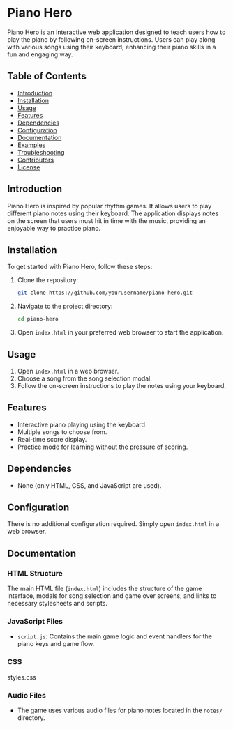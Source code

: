 # Piano Hero

Piano Hero is an interactive web application designed to teach users how to play the piano by following on-screen instructions. Users can play along with various songs using their keyboard, enhancing their piano skills in a fun and engaging way.

## Table of Contents

- [Introduction](#introduction)
- [Installation](#installation)
- [Usage](#usage)
- [Features](#features)
- [Dependencies](#dependencies)
- [Configuration](#configuration)
- [Documentation](#documentation)
- [Examples](#examples)
- [Troubleshooting](#troubleshooting)
- [Contributors](#contributors)
- [License](#license)

## Introduction

Piano Hero is inspired by popular rhythm games. It allows users to play different piano notes using their keyboard. The application displays notes on the screen that users must hit in time with the music, providing an enjoyable way to practice piano.

## Installation

To get started with Piano Hero, follow these steps:

1. Clone the repository:
   ```bash
   git clone https://github.com/yourusername/piano-hero.git
   ```
2. Navigate to the project directory:
   ```bash
   cd piano-hero
   ```
3. Open `index.html` in your preferred web browser to start the application.

## Usage

1. Open `index.html` in a web browser.
2. Choose a song from the song selection modal.
3. Follow the on-screen instructions to play the notes using your keyboard.

## Features

- Interactive piano playing using the keyboard.
- Multiple songs to choose from.
- Real-time score display.
- Practice mode for learning without the pressure of scoring.

## Dependencies

- None (only HTML, CSS, and JavaScript are used).

## Configuration

There is no additional configuration required. Simply open `index.html` in a web browser.

## Documentation

### HTML Structure

The main HTML file (`index.html`) includes the structure of the game interface, modals for song selection and game over screens, and links to necessary stylesheets and scripts.

### JavaScript Files

- `script.js`: Contains the main game logic and event handlers for the piano keys and game flow.

### CSS

styles.css

### Audio Files

- The game uses various audio files for piano notes located in the `notes/` directory.
